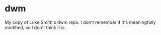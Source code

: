 # dwm
My copy of Luke Smith's dwm repo. I don't remember if it's meaningfully modified, so I don't think it is.
